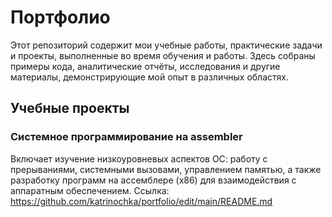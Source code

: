 # Портфолио

Этот репозиторий содержит мои учебные работы, практические задачи и проекты, выполненные во время обучения и работы. Здесь собраны примеры кода, аналитические отчёты, исследования и другие материалы, демонстрирующие мой опыт в различных областях.

## Учебные проекты
### Системное программирование на assembler
Включает изучение низкоуровневых аспектов ОС: работу с прерываниями, системными вызовами, управлением памятью, а также разработку программ на ассемблере (x86) для взаимодействия с аппаратным обеспечением.
Ссылка: https://github.com/katrinochka/portfolio/edit/main/README.md
